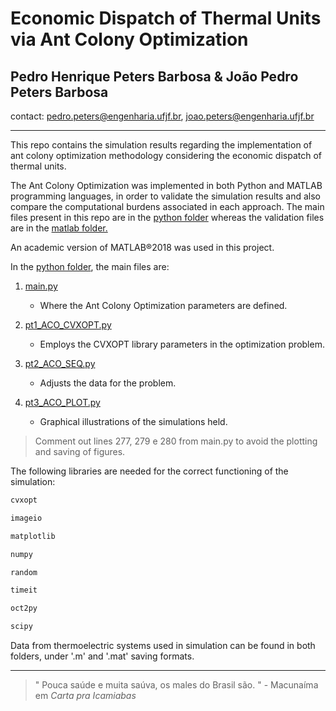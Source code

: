 # Economic Dispatch of Thermal Units via Ant Colony Optimization

## Pedro Henrique Peters Barbosa & João Pedro Peters Barbosa 

contact: [pedro.peters@engenharia.ufjf.br](pedro.peters@engenharia.ufjf.br), [joao.peters@engenharia.ufjf.br](joao.peters@engenharia.ufjf.br) 

---

This repo contains the simulation results regarding the implementation of ant colony optimization methodology considering the economic dispatch of thermal units.

The Ant Colony Optimization was implemented in both Python and MATLAB programming languages, in order to validate the simulation results and also compare the computational burdens associated in each approach. The main files present in this repo are in the [python folder](./python/) whereas the validation files are in the [matlab folder.](./matlab/)

An academic version of MATLAB®2018 was used in this project.

In the [python folder](./python/), the main files are:

1) [main.py](./python/main.py)
	- Where the Ant Colony Optimization parameters are defined.

2) [pt1_ACO_CVXOPT.py](./python/pt1_ACO_CVXOPT.py)
	- Employs the CVXOPT library parameters in the optimization problem.

3) [pt2_ACO_SEQ.py](./python/pt2_ACO_SEQ.py)
	- Adjusts the data for the problem.

4) [pt3_ACO_PLOT.py](./python/pt3_ACO_PLOT.py)
	- Graphical illustrations of the simulations held.

> Comment out lines 277, 279 e 280 from main.py to avoid the plotting and saving of figures.

The following libraries are needed for the correct functioning of the simulation:

```sh
cvxopt

imageio

matplotlib

numpy

random

timeit

oct2py

scipy
```

Data from thermoelectric systems used in simulation can be found in both folders, under '.m' and '.mat' saving formats.

---

> " Pouca saúde e muita saúva, os males do Brasil são. " - Macunaíma em *Carta pra Icamiabas*
